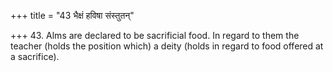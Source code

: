 +++
title = "43 भैक्षं हविषा संस्तुतन्"

+++
43. Alms are declared to be sacrificial food. In regard to them the teacher (holds the position which) a deity (holds in regard to food offered at a sacrifice).

